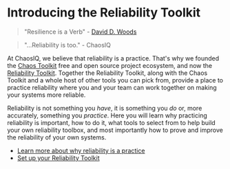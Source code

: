 # Introducing the Reliability Toolkit

> "Resilience is a Verb" - [David D. Woods][woods]

> "...Reliability is too." - ChaosIQ

[woods]: https://www.researchgate.net/publication/329035477_Resilience_is_a_Verb

At ChaosIQ, we believe that reliability is a practice. That's why we founded the [Chaos Toolkit][ctk] free and open source project ecosystem, and now the [Reliability Toolkit][rtk]. Together the Reliability Toolkit, along with the Chaos Toolkit and a whole host of other tools you can pick from, provide a place to practice reliability where you and your team can work together on making your systems more reliable.

[ctk]: https://docs.chaostoolkit.org/
[rtk]: https://console.chaosiq.io/

Reliability is not something you _have_, it is something you _do_ or, more accurately, something you _practice_. Here you will learn why practicing reliability is important, how to do it, what tools to select from to help build your own reliability toolbox, and most importantly how to prove and improve the reliability of your own systems.

- [Learn more about why reliability is a practice][why]
- [Set up your Reliability Toolkit][getting-started]

[why]: ./why-practice-reliability/
[getting-started]: ./getting-started/introduction/

